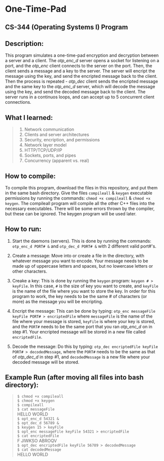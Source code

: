 # One-Time-Pad  
## CS-344 (Operating Systems I) Program

## Description: 
This program simulates a one-time-pad encryption and decryption between a server and a client. The *otp_enc_d* server opens a socket for listening on a port, and the *otp_enc* client connects to the server on the port. Then, the client sends a message and a key to the server. The server will encript the message using the key, and send the encripted message back to the client. Then the process is repeated - *otp_dec* client sends the encripted message and the same key to the *otp_enc_d* server, which will decode the message using the key, and send the decoded message back to the client. The server runs in a continuos loops, and can accept up to 5 concurrent client connections.  

## What I learned:
> 1. Network communication  
> 2. Clients and server architectures  
> 3. Security, encription, and permissions  
> 4. Network layer model  
> 5. HTTP/TCP/UDP/IP  
> 6. Sockets, ports, and pipes  
> 7. Concurrency (apparent vs. real)

## How to compile:   
To compile this program, download the files in this repository, and put them in the same bash directory. Give the files `compileall` & `keygen` executable permissions by running the commands: `chmod +x compileall` & `chmod +x keygen`. The compileall program will compile all the other C++ files into the necessary executables. There will be some errors thrown by the compiler, but these can be ignored. The keygen program will be used later.  

## How to run:  
1. Start the daemons (servers). This is done by running the commands: `otp_enc_d PORT# &` and `otp_dec_d PORT# &` with 2 different valid port#'s.  

2. Create a message: Move into or create a file in the directory, with whatever message you want to encode. Your message needs to be made up of uppercase letters and spaces, but no lowercase letters or other characters.  

3. Creake a key: This is done by running the `keygen` program: `keygen # > keyFile`. In this case, `#` is the size of key you want to create, and `keyFile` is the name of the file where you want to store the key. In order for this program to work, the key needs to be the same # of characters (or more) as the message you will be encripting.  

4. Encript the message: This can be done by typing: `otp_enc messageFile keyFile PORT# > encriptedFile` where `messageFile` is the name of the file where your message is stored, `keyFile` is where your key is stored, and the `PORT#` needs to be the same port that you ran *otp_enc_d* on in step #1. Your encripted message will be stored in a new file called `encriptedFile`.  

5. Decode the message: Do this by typing: `otp_dec encriptedFile keyFile PORT# > decodedMessage`, where the `PORT#` needs to be the same as that of *otp_dec_d* in step #1, and `decodedMessage` is a new file where your decoded message will be stored.  

## Example Run (after moving all files into bash directory):  
> `$ chmod +x compileall`  
> `$ chmod +x keygen`  
> `$ compileall`  
> `$ cat messageFile`  
> HELLO WORLD  
> `$ opt_enc_d 54321 &`  
> `$ opt_dec_d 56789 &`  
> `$ keygen 15 > keyFile`  
> `$ opt_enc messageFile keyFile 54321 > encriptedFile`  
> `$ cat encriptedFile`  
> F JIWKSO ABROQV  
> `$ opt_dec encriptedFile keyFile 56789 > decodedMessage`  
> `$ cat decodedMessage`  
> HELLO WORLD  

